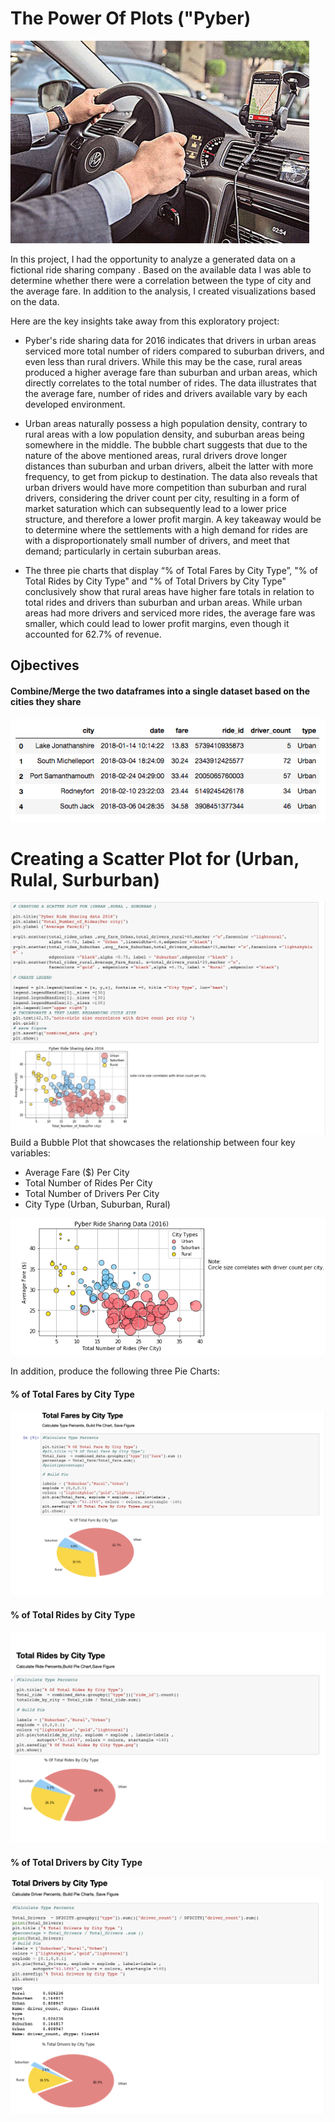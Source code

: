 # The Power Of Plots ("Pyber)

![x](Images/Ride_Share1.png)

In this project, I had the opportunity to analyze a generated data on a fictional ride sharing company . Based on the available data I was able to determine whether there were  a correlation between the type of city and the average fare. In addition to the analysis, I created visualizations based on the data. 

Here are the key insights take away from this exploratory project:

* Pyber's ride sharing data for 2016 indicates that drivers in urban areas serviced more total number of riders compared to suburban drivers, and even less than rural drivers. While this may be the case, rural areas produced a higher average fare than suburban and urban areas, which directly correlates to the total number of rides. The data illustrates that the average fare, number of rides and drivers available vary by each developed environment.

* Urban areas naturally possess a high population density, contrary to rural areas with a low population density, and suburban areas being somewhere in the middle. The bubble chart suggests that due to the nature of the above mentioned areas, rural drivers drove longer distances than suburban and urban drivers, albeit the latter with more frequency, to get from pickup to destination. The data also reveals that urban drivers would have more competition than suburban and rural drivers, considering the driver count per city, resulting in a form of market saturation which can subsequently lead to a lower price structure, and therefore a lower profit margin. A key takeaway would be to determine where the settlements with a high demand for rides are with a disproportionately small number of drivers, and meet that demand; particularly in certain suburban areas.

* The three pie charts that display “% of Total Fares by City Type”, "% of Total Rides by City Type" and "% of Total Drivers by City Type" conclusively show that rural areas have higher fare totals in relation to total rides and drivers than suburban and urban areas. While urban areas had more drivers and serviced more rides, the average fare was smaller, which could lead to lower profit margins, even though it accounted for 62.7% of revenue.

## Ojbectives

#### Combine/Merge the two dataframes into a single dataset based on the cities they share

![](Images/merged-dataframe_dataset.png)
# Creating a Scatter Plot for (Urban, Rulal, Surburban)
![](Images/combined_data.png)
Build a Bubble Plot that showcases the relationship between four key variables:

* Average Fare ($) Per City
* Total Number of Rides Per City
* Total Number of Drivers Per City
* City Type (Urban, Suburban, Rural)

![](Images/pyber_ridesharing_data_2016.png)

In addition, produce the following three Pie Charts:

#### % of Total Fares by City Type

![](Images/Total_FareByCity.png)

#### % of Total Rides by City Type

![](Images/Total_RByCity.png)

#### % of Total Drivers by City Type

![](Images/Total_DrivbyCity.png)
